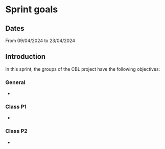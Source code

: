 # Sprint goals

## Dates

From 09/04/2024 to 23/04/2024

## Introduction

In this sprint, the groups of the CBL project have the following objectives:

### General

- 

### Class P1

- 

### Class P2

- 